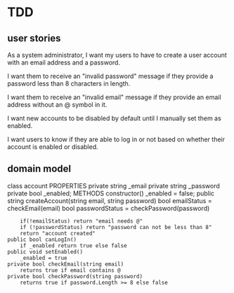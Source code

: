 # TDD

## user stories

As a system administrator,
I want my users to have to create a user account with an email address and a password.

I want them to receive an "invalid password" message if they provide a
password less than 8 characters in length.

I want them to receive an "invalid email" message if they provide an email
address without an @ symbol in it.

I want new accounts to be disabled by default until I manually set them as enabled.

I want users to know if they are able to log in or not based on whether their
account is enabled or disabled.

## domain model

class account
PROPERTIES
    private string _email
    private string _password
    private bool _enabled;
METHODS
    constructor()
        _enabled = false;
    public string createAccount(string email, string password)
        bool emailStatus = checkEmail(email)
        bool passwordStatus = checkPassword(password)

        if(!emailStatus) return "email needs @"
        if (!passwordStatus) return "password can not be less than 8"
        return "account created"
    public bool canLogIn()
        if _enabled return true else false
    public void setEnabled()
        _enabled = true
    private bool checkEmail(string email)
        returns true if email contains @
    private bool checkPassword(string password)
        returns true if password.Length >= 8 else false